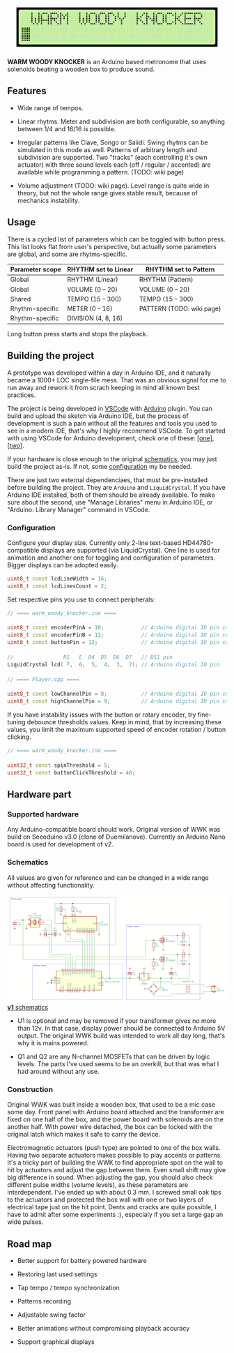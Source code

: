 <h1 align="center">
	<img src="images/header_animation.gif" alt="WARM WOODY KNOCKER" />
</h1>

**WARM WOODY KNOCKER** is an Arduino based metronome that uses solenoids beating a wooden box to produce sound.

## Features

* Wide range of tempos.

* Linear rhytms. Meter and subdivision are both configurable, so anything between 1/4 and 16/16 is possible.

* Irregular patterns like Clave, Songo or Saiidi. Swing rhytms can be simulated in this mode as well. Patterns of arbitrary length and subdivision are supported. Two "tracks" (each controlling it's own actuator) with three sound levels each (off / regular / accented) are available while programming a pattern. (TODO: wiki page)

* Volume adjustment (TODO: wiki page). Level range is quite wide in theory, but not the whole range gives stable result, because of mechanics instability.

## Usage

There is a cycled list of parameters which can be toggled with button press. This list looks flat from user's perspective, but actually some parameters are global, and some are rhytms-specific.

Parameter scope | RHYTHM set to Linear | RHYTHM set to Pattern
----------------|----------------------|----------------------
Global          | RHYTHM (Linear)      | RHYTHM (Pattern)
Global          | VOLUME (0 – 20)      | VOLUME (0 – 20)
Shared          | TEMPO (15 – 300)     | TEMPO (15 – 300)
Rhythm-specific | METER (0 – 16)       | PATTERN (TODO: wiki page)
Rhythm-specific | DIVISION (4, 8, 16)  |

Long button press starts and stops the playback.

## Building the project

A prototype was developed within a day in Arduino IDE, and it naturally became a 1000+ LOC single-file mess. That was an obvious signal for me to run away and rework it from scrach keeping in mind all known best practices.

The project is being developed in [VSCode](https://code.visualstudio.com/) with [Arduino](https://marketplace.visualstudio.com/items?itemName=vsciot-vscode.vscode-arduino) plugin. You can build and upload the sketch via Arduino IDE, but the process of development is such a pain without all the features and tools you used to see in a modern IDE, that's why I highly recommend VSCode. To get started with using VSCode for Arduino development, check one of these: [[one]](https://learn.sparkfun.com/tutorials/efficient-arduino-programming-with-arduino-cli-and-visual-studio-code/all), [[two]](https://medium.com/home-wireless/use-visual-studio-code-for-arduino-2d0cf4c1760b).

If your hardware is close enough to the original [schematics](##Schematics), you may just build the project as-is. If not, some [configuration](###Configuration) my be needed.

There are just two external dependenciaes, that must be pre-installed before building the project. They are `Arduino` and `LiquidCrystal`. If you have Arduino IDE installed, both of them should be already available. To make sure about the second, use "Manage Libraries" menu in Arduino IDE, or "Arduino: Library Manager" command in VSCode.

### Configuration

Configure your display size. Currently only 2-line text-based HD44780-compatible displays are supported (via LiquidCrystal). One line is used for animation and another one for toggling and configuration of parameters. Bigger displays can be adopted easily.

```cpp
uint8_t const lcdLineWidth = 16;
uint8_t const lcdLinesCount = 2;
```

Set respective pins you use to connect peripherals:

```cpp
// ==== warm_woody_knocker.ino ====

uint8_t const encoderPinA = 10;            // Arduino digital IO pin connected to SW1 A pin
uint8_t const encoderPinB = 11;            // Arduino digital IO pin connected to SW1 B pin
uint8_t const buttonPin = 12;              // Arduino digital IO pin connected to SW1 S2 pin

//                RS   E  D4  D5  D6  D7   // DS1 pin
LiquidCrystal lcd( 7,  6,  5,  4,  3,  2); // Arduino digital IO pin

// ==== Player.cpp ====

uint8_t const lowChannelPin = 8;           // Arduino digital IO pin connected to Q1 gate
uint8_t const highChannelPin = 9;          // Arduino digital IO pin connected to Q2 gate
```

If you have instability issues with the button or rotary encoder, try fine-tuning debounce thresholds values. Keep in mind, that by increasing these values, you limit the maximum supported speed of encoder rotation / button clicking.

```cpp
// ==== warm_woody_knocker.ino ====

uint32_t const spinThreshold = 5;
uint32_t const buttonClickThreshold = 40;
```

## Hardware part

### Supported hardware

Any Arduino-compatible board should work. Original version of WWK was build on Seeeduino v3.0 (clone of Duemilanove). Currently an Arduino Nano board is used for development of v2.

### Schematics

All values are given for reference and can be changed in a wide range without affecting functionality.

[![**v1** schematics](./images/schematics_v1_thumb.png)<br>**v1** schematics](./images/schematics_v1.png)

* U1 is optional and may be removed if your transformer gives no more than 12v. In that case, display power should be connected to Arduino 5V output. The original WWK build was intended to work all day long, that's why it is mains powered.

* Q1 and Q2 are any N-channel MOSFETs that can be driven by logic levels. The parts I've used seems to be an overkill, but that was what I had around without any use.

### Construction

Original WWK was built inside a wooden box, that used to be a mic case some day. Front panel with Arduino board attached and the transformer are fixed on one half of the box, and the power board with solenoids are on the another half. With power wire detached, the box can be locked with the original latch which makes it safe to carry the device.

Electromagnetic actuators (push type) are pointed to one of the box walls. Having two separate actuators makes possible to play accents or patterns. It's a tricky part of building the WWK to find appropriate spot on the wall to hit by actuators and adjust the gap between them. Even small shift may give big difference in sound. When adjusting the gap, you should also check different pulse widths (volume levels), as these parameters are interdependent. I've ended up with about 0.3 mm. I screwed small oak tips to the actuators and protected the box wall with one or two layers of electrical tape just on the hit point. Dents and cracks are quite possible, I have to admit after some experiments :), especialy if you set a large gap an wide pulses.

## Road map

* Better support for battery powered hardware

* Restoring last used settings

* Tap tempo / tempo synchronization

* Patterns recording

* Adjustable swing factor

* Better animations without compromising playback accuracy

* Support graphical displays
